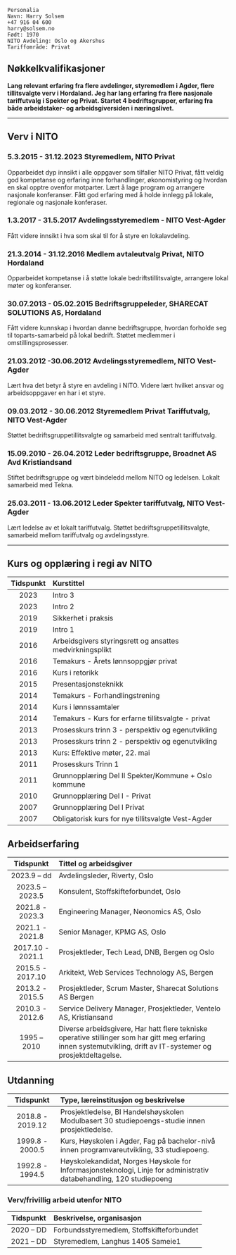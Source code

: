 ﻿<link rel="stylesheet" type="text/css" href="cv_style.css">

```
Personalia	
Navn: Harry Solsem
+47 916 04 600
harry@solsem.no	
Født: 1970
NITO Avdeling: Oslo og Akershus
Tariffområde: Privat
```


## Nøkkelkvalifikasjoner
**Lang relevant erfaring fra flere avdelinger, styremedlem i Agder, flere tillitsvalgte verv i Hordaland. Jeg har lang erfaring fra flere nasjonale tariffutvalg i Spekter og Privat. Startet 4 bedriftsgrupper, erfaring fra både arbeidstaker- og arbeidsgiversiden i næringslivet.**   

*** 

## Verv i NITO

### 5.3.2015 - 31.12.2023 Styremedlem, NITO Privat
Opparbeidet dyp innsikt i alle oppgaver som tilfaller NITO Privat, fått veldig god kompetanse og erfaring inne forhandlinger, økonomistyring og hvordan en skal opptre ovenfor motparter. Lært å lage program og arrangere nasjonale konferanser. Fått god erfaring med å holde innlegg på lokale, regionale og nasjonale konferaser.

### 1.3.2017 - 31.5.2017 Avdelingsstyremedlem - NITO Vest-Agder
Fått videre innsikt i hva som skal til for å styre en lokalavdeling.

### 21.3.2014 - 31.12.2016 Medlem avtaleutvalg Privat, NITO Hordaland
Opparbeidet kompetanse i å støtte lokale bedriftstillitsvalgte, arrangere lokal møter og konferanser.

### 30.07.2013 - 05.02.2015 Bedriftsgruppeleder, SHARECAT SOLUTIONS AS, Hordaland
Fått videre kunnskap i hvordan danne bedriftsgruppe, hvordan forholde seg til toparts-samarbeid på lokal bedrift. Støttet medlemmer i omstillingsprosesser.

### 21.03.2012 -30.06.2012 Avdelingsstyremedlem, NITO Vest-Agder
Lært hva det betyr å styre en avdeling i NITO. Videre lært hvilket ansvar og arbeidsoppgaver en har i et styre.

### 09.03.2012 - 30.06.2012	Styremedlem Privat Tariffutvalg, NITO Vest-Agder
Støttet bedriftsgruppetillitsvalgte og samarbeid med sentralt tariffutvalg.

### 15.09.2010 - 26.04.2012	Leder bedriftsgruppe, Broadnet AS Avd Kristiandsand
Stiftet bedriftsgruppe og vært bindeledd mellom NITO og ledelsen. Lokalt samarbeid med Tekna.

### 25.03.2011 - 13.06.2012 Leder Spekter tariffutvalg, NITO Vest-Agder
Lært ledelse av et lokalt tariffutvalg. Støttet bedriftsgruppetillitsvalgte, samarbeid mellom tariffutvalg og avdelingsstyre.   

***

## Kurs og opplæring i regi av NITO

| Tidspunkt | Kurstittel                                               |
| :----:    | :----                                                    |
| 2023	    | Intro 3                                                  |
| 2023	    | Intro 2                                                  |
| 2019	    | Sikkerhet i praksis                                      |
| 2019	    | Intro 1                                                  |
| 2016	    | Arbeidsgivers styringsrett og ansattes medvirkningsplikt |
| 2016	    | Temakurs - Årets lønnsoppgjør privat                     |
| 2016	    | Kurs i retorikk                                          |
| 2015	    | Presentasjonsteknikk                                     |
| 2014	    | Temakurs - Forhandlingstrening                           |
| 2014	    | Kurs i lønnssamtaler                                     |
| 2014	    | Temakurs - Kurs for erfarne tillitsvalgte - privat       | 
| 2013	    | Prosesskurs trinn 3 - perspektiv og egenutvikling        |
| 2013	    | Prosesskurs trinn 2 - perspektiv og egenutvikling        |
| 2013	    | Kurs: Effektive møter, 22. mai                           |
| 2011	    | Prosesskurs Trinn 1                                      |
| 2011	    | Grunnopplæring Del II Spekter/Kommune + Oslo kommune     | 
| 2010	    | Grunnopplæring Del I - Privat                            |
| 2007	    | Grunnopplæring Del I Privat                              |
| 2007	    | Obligatorisk kurs for nye tillitsvalgte Vest-Agder       |  


## Arbeidserfaring

| Tidspunkt       | Tittel og arbeidsgiver                                            |
| :----:          | :----                                                             |
| 2023.9 – dd	  | Avdelingsleder, Riverty, Oslo                                     |
| 2023.5 – 2023.5 |	Konsulent, Stoffskifteforbundet, Oslo                             |
| 2021.8 - 2023.3 |	Engineering Manager, Neonomics AS, Oslo                           |
| 2021.1 - 2021.8 |	Senior Manager, KPMG AS, Oslo                                     |
| 2017.10 - 2021.1|	Prosjektleder, Tech Lead, DNB, Bergen og Oslo                     |
| 2015.5 - 2017.10|	Arkitekt, Web Services Technology AS, Bergen                      |
| 2013.2 - 2015.5 |	Prosjektleder, Scrum Master, Sharecat Solutions AS Bergen         |
| 2010.3 - 2012.6 |	Service Delivery Manager, Prosjektleder, Ventelo AS, Kristiansand |
| 1995 – 2010	  | Diverse arbeidsgivere, Har hatt flere tekniske operative stillinger som har gitt meg erfaring innen systemutvikling, drift av IT-systemer og prosjektdeltagelse. |

		
## Utdanning

| Tidspunkt         | Type, læreinstitusjon og beskrivelse                                                                                 |
| :----:            | :----                                                                                                                |
| 2018.8 - 2019.12	| Prosjektledelse, BI Handelshøyskolen Modulbasert 30 studiepoengs-studie innen prosjektledelse.                       |
| 1999.8 - 2000.5	| Kurs, Høyskolen i Agder, Fag på bachelor-nivå innen programvareutvikling, 33 studiepoeng.                            |
| 1992.8 - 1994.5	| Høyskolekandidat, Norges Høyskole for Informasjonsteknologi, Linje for administrativ databehandling, 120 studiepoeng |


### Verv/frivillig arbeid utenfor NITO

| Tidspunkt         | Beskrivelse, organisasjon                  |
| :----:            | :----                                      |
| 2020 – DD 	    | Forbundsstyremedlem, Stoffskifteforbundet  |
| 2021 – DD	        | Styremedlem, Langhus 1405 Sameie1          |
